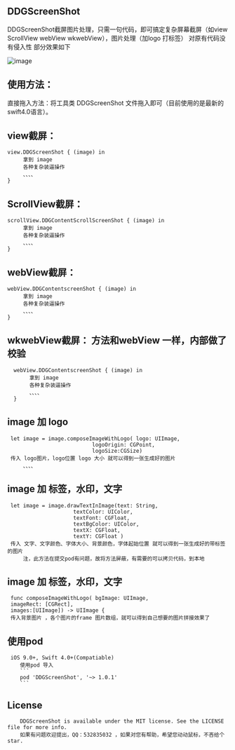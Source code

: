 ## DDGScreenShot
DDGScreenShot截屏图片处理，只需一句代码，即可搞定复杂屏幕截屏（如view ScrollView webView wkwebView），图片处理（加logo 打标签）
对原有代码没有侵入性  部分效果如下

 ![image](https://raw.githubusercontent.com/dudongge/DDGScreenShot/master/gif/show.gif)
## 使用方法：
直接拖入方法：将工具类 DDGScreenShot 文件拖入即可（目前使用的是最新的swift4.0语言）。
   ## view截屏：
    view.DDGScreenShot { (image) in
         拿到 image 
         各种复杂装逼操作
         、、、、
    }
   ## ScrollView截屏：
    scrollView.DDGContentScrollScreenShot { (image) in
         拿到 image 
         各种复杂装逼操作
         、、、、
    }
  ## webView截屏：
    webView.DDGContentscreenShot { (image) in
         拿到 image 
         各种复杂装逼操作
         、、、、
    }
  ## wkwebView截屏： 方法和webView 一样，内部做了校验
      webView.DDGContentscreenShot { (image) in
           拿到 image 
           各种复杂装逼操作
           、、、、
      }
  ## image 加 logo
     let image = image.composeImageWithLogo( logo: UIImage,
                               logoOrigin: CGPoint,
                               logoSize:CGSize) 
     传入 logo图片，logo位置 logo 大小 就可以得到一张生成好的图片                         
         、、、、
  ## image 加 标签，水印，文字
     let image = image.drawTextInImage(text: String,
                         textColor: UIColor,
                         textFont: CGFloat,
                         textBgColor: UIColor,
                         textX: CGFloat,
                         textY: CGFloat ) 
     传入 文字、文字颜色、字体大小、背景颜色，字体起始位置 就可以得到一张生成好的带标签的图片
         注，此方法在提交pod有问题，故将方法屏蔽，有需要的可以拷贝代码，到本地
## image 加 标签，水印，文字
     func composeImageWithLogo( bgImage: UIImage,
     imageRect: [CGRect],
     images:[UIImage]) -> UIImage {
     传入背景图片 ，各个图片的frame 图片数组，就可以得到自己想要的图片拼接效果了 

## 使用pod
     iOS 9.0+, Swift 4.0+(Compatiable)
        使用pod 导入
        ```
        pod 'DDGScreenShot', '~> 1.0.1'
        ```

        
 ## License
        
        DDGScreenShot is available under the MIT license. See the LICENSE file for more info.
        如果有问题欢迎提出，QQ：532835032 ，如果对您有帮助，希望您动动鼠标，不吝给个star.


 
 
